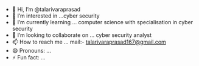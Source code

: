 - 👋 Hi, I’m @talarivaraprasad
- 👀 I’m interested in ...cyber security    
- 🌱 I’m currently learning ... computer science with specialisation in cyber security
- 💞️ I’m looking to collaborate on ... cyber security analyst
- 📫 How to reach me ... mail:- talarivaraprasad167@gmail.com
- 😄 Pronouns: ...
- ⚡ Fun fact: ...

<!---
talarivaraprasad/talarivaraprasad is a ✨ special ✨ repository because its `README.md` (this file) appears on your GitHub profile.
You can click the Preview link to take a look at your changes.
--->

